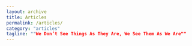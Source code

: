 ```yaml
---
layout: archive
title: Articles
permalink: /articles/
category: "articles"
tagline: ""We Don’t See Things As They Are, We See Them As We Are""
---
```

